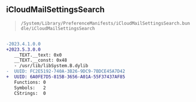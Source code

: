 ## iCloudMailSettingsSearch

> `/System/Library/PreferenceManifests/iCloudMailSettingsSearch.bundle/iCloudMailSettingsSearch`

```diff

-2023.4.1.0.0
+2023.5.3.0.0
   __TEXT.__text: 0x0
   __TEXT.__const: 0x48
   - /usr/lib/libSystem.B.dylib
-  UUID: FC2E5192-740A-3B26-9DC9-7BDCE45A7D42
+  UUID: 6A0FE7D5-815B-3656-A01A-55F37437AF85
   Functions: 0
   Symbols:   2
   CStrings:  0

```
